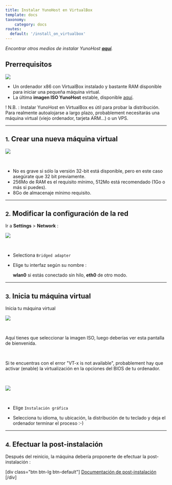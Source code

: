 ```yaml
---
title: Instalar YunoHost en VirtualBox
template: docs
taxonomy:
    category: docs
routes:
  default: '/install_on_virtualbox'
---
```


*Encontrar otros medios de instalar YunoHost **[aquí](/install)**.*

## Prerrequisitos

![](image://virtualbox.png?resize=200)

* Un ordenador x86 con VirtualBox instalado y bastante RAM disponible para iniciar una pequeña máquina virtual.
* La última **imagen ISO YunoHost** estable, disponible [aquí](/images).

! N.B. : Instalar YunoHost en VirtualBox es útil para probar la distribución. Para realmente autoalojarse a largo plazo, probablement necesitarás una máquina virtual (viejo ordenador, tarjeta ARM...) o un VPS.

---

## <small>1.</small> Crear una nueva máquina virtual

![](image://virtualbox_1.png)

<br>

* No es grave si sólo la versión 32-bit está disponible, pero en este caso asegúrate que 32 bit previamente.
* 256Mo de RAM es el requisito mínimo, 512Mo está recomendado (1Go o más si puedes).
* 8Go de almacenaje mínimo requisito.

---

## <small>2.</small> Modificar la configuración de la red

Ir a **Settings** > **Network** :

![](image://virtualbox_2.png)

<br>

* Selectiona `Bridged adapter`

* Elige tu interfaz según su nombre :

    **wlan0** si estás conectado sin hilo, **eth0** de otro modo.

---

## <small>3.</small> Inicia tu máquina virtual

Inicia tu máquina virtual

![](image://virtualbox_2.1.png)

<br>

Aquí tienes que seleccionar la imagen ISO, luego deberías ver esta pantalla de bienvenida.

<br>

Si te encuentras con el error "VT-x is not available", probablement hay que activar (enable) la virtualización en la opciones del BIOS de tu ordenador.

<br>
   
![](image://virtualbox_3.png)

<br>

* Elige `Instalación gráfica`

* Selecciona tu idioma, tu ubicación, la distribución de tu teclado y deja el ordenador terminar el proceso :-)

---

## <small>4.</small> Efectuar la post-instalación

Después del reinicio, la máquina debería proponerte de efectuar la post-instalación :

[div class="btn btn-lg btn-default"] [Documentación de post-instalación](/postinstall) [/div]
